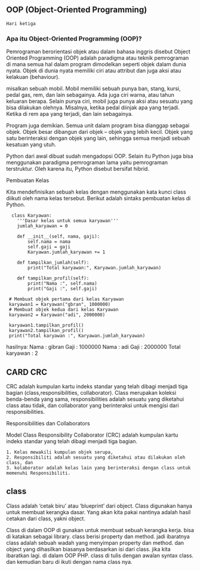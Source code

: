## OOP (Object-Oriented Programming)
  
    Hari ketiga

### Apa itu Object-Oriented Programming (OOP)?

Pemrograman berorientasi objek atau dalam bahasa inggris disebut Object Oriented Programming (OOP) adalah paradigma atau teknik pemrograman di mana semua hal dalam program dimodelkan seperti objek dalam dunia nyata. Objek di dunia nyata memiliki ciri atau attribut dan juga aksi atau kelakuan (behaviour).

misalkan sebuah mobil. Mobil memiliki sebuah punya ban, stang, kursi, pedal gas, rem, dan lain sebagainya. Ada juga ciri warna, atau tahun keluaran berapa. Selain punya ciri, mobil juga punya aksi atau sesuatu yang bisa dilakukan olehnya. Misalnya, ketika pedal diinjak apa yang terjadi. Ketika di rem apa yang terjadi, dan lain sebagainya.

Program juga demikian. Semua unit dalam program bisa dianggap sebagai objek. Objek besar dibangun dari objek – objek yang lebih kecil. Objek yang satu berinteraksi dengan objek yang lain, sehingga semua menjadi sebuah kesatuan yang utuh.

Python dari awal dibuat sudah mengadopsi OOP. Selain itu Python juga bisa menggunakan paradigma pemrograman lama yaitu pemrograman terstruktur. Oleh karena itu, Python disebut bersifat hibrid.

Pembuatan Kelas

Kita mendefinisikan sebuah kelas dengan menggunakan kata kunci class diikuti oleh nama kelas tersebut. Berikut adalah sintaks pembuatan kelas di Python.

      class Karyawan:
        '''Dasar kelas untuk semua karyawan'''
        jumlah_karyawan = 0

        def __init__(self, nama, gaji):
            self.nama = nama
            self.gaji = gaji
            Karyawan.jumlah_karyawan += 1

        def tampilkan_jumlah(self):
            print("Total karyawan:", Karyawan.jumlah_karyawan)

        def tampilkan_profil(self):
            print("Nama :", self.nama)
            print("Gaji :", self.gaji)

     # Membuat objek pertama dari kelas Karyawan
     karyawan1 = Karyawan("gbran", 1000000)
     # Membuat objek kedua dari kelas Karyawan
     karyawan2 = Karyawan("adi", 2000000)

     karyawan1.tampilkan_profil()
     karyawan2.tampilkan_profil()
     print("Total karyawan :", Karyawan.jumlah_karyawan)

hasilnya:
            Nama : gibran
            Gaji : 1000000
            Nama : adi
            Gaji : 2000000
            Total karyawan : 2

## CARD CRC
CRC adalah kumpulan kartu indeks standar yang telah dibagi menjadi tiga bagian (class,responsibilities, collaborator). Class merupakan koleksi benda-benda yang sama, responsibilities adalah sesuatu yang diketahui class atau tidak, dan collaborator yang berinteraksi untuk mengisi dari responsibilities.

Responsibilities dan Collaborators

Model Class Responsibility Collaborator (CRC) adalah kumpulan kartu indeks standar yang telah dibagi menjadi tiga bagian.

    1. Kelas mewakili kumpulan objek serupa,
    2. Responsibiliti adalah sesuatu yang diketahui atau dilakukan oleh class, dan
    3. kolaborator adalah kelas lain yang berinteraksi dengan class untuk memenuhi Responsibiliti.



## class

Class adalah ‘cetak biru’ atau ‘blueprint’ dari object. Class digunakan hanya untuk membuat kerangka dasar. Yang akan kita pakai nantinya adalah hasil cetakan dari class, yakni object.

Class di dalam OOP di gunakan untuk membuat sebuah kerangka kerja. bisa di katakan sebagai library. class berisi property dan method. jadi ibaratnya class adalah sebuah wadah yang menyimpan property dan method. dan object yang dihasilkan biasanya berdasarkan isi dari class. jika kita ibaratkan lagi. di dalam OOP PHP. class di tulis dengan awalan syntax class. dan kemudian baru di ikuti dengan nama class nya.


